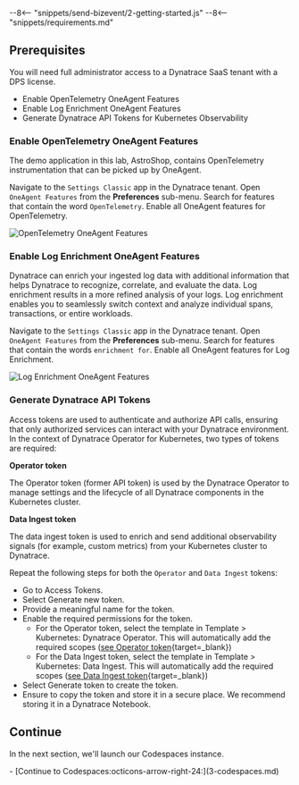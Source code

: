 --8<-- "snippets/send-bizevent/2-getting-started.js"
--8<-- "snippets/requirements.md"

## Prerequisites

You will need full administrator access to a Dynatrace SaaS tenant with a DPS license.

* Enable OpenTelemetry OneAgent Features
* Enable Log Enrichment OneAgent Features
* Generate Dynatrace API Tokens for Kubernetes Observability

### Enable OpenTelemetry OneAgent Features

The demo application in this lab, AstroShop, contains OpenTelemetry instrumentation that can be picked up by OneAgent.

Navigate to the `Settings Classic` app in the Dynatrace tenant.  Open `OneAgent Features` from the **Preferences** sub-menu.  Search for features that contain the word `OpenTelemetry`.  Enable all OneAgent features for OpenTelemetry.

![OpenTelemetry OneAgent Features](./img/getting-started_dynatrace_oneagent_features_opentelemetry.png)

### Enable Log Enrichment OneAgent Features

Dynatrace can enrich your ingested log data with additional information that helps Dynatrace to recognize, correlate, and evaluate the data. Log enrichment results in a more refined analysis of your logs.  Log enrichment enables you to seamlessly switch context and analyze individual spans, transactions, or entire workloads.

Navigate to the `Settings Classic` app in the Dynatrace tenant.  Open `OneAgent Features` from the **Preferences** sub-menu.  Search for features that contain the words `enrichment for`.  Enable all OneAgent features for Log Enrichment.

![Log Enrichment OneAgent Features](./img/getting-started_dynatrace_oneagent_features_enrichment.png)

### Generate Dynatrace API Tokens

Access tokens are used to authenticate and authorize API calls, ensuring that only authorized services can interact with your Dynatrace environment. In the context of Dynatrace Operator for Kubernetes, two types of tokens are required:

**Operator token**

The Operator token (former API token) is used by the Dynatrace Operator to manage settings and the lifecycle of all Dynatrace components in the Kubernetes cluster.

**Data Ingest token**

The data ingest token is used to enrich and send additional observability signals (for example, custom metrics) from your Kubernetes cluster to Dynatrace.

Repeat the following steps for both the `Operator` and `Data Ingest` tokens:

* Go to Access Tokens.
* Select Generate new token.
* Provide a meaningful name for the token.
* Enable the required permissions for the token.
    - For the Operator token, select the template in Template > Kubernetes: Dynatrace Operator. This will automatically add the required scopes ([see Operator token](https://docs.dynatrace.com/docs/ingest-from/setup-on-k8s/deployment/tokens-permissions#operatorToken){target=_blank})
    - For the Data Ingest token, select the template in Template > Kubernetes: Data Ingest. This will automatically add the required scopes ([see Data Ingest token](https://docs.dynatrace.com/docs/shortlink/installation-k8s-tokens-permissions#dataIngestToken){target=_blank})
* Select Generate token to create the token.
* Ensure to copy the token and store it in a secure place.  We recommend storing it in a Dynatrace Notebook.

## Continue

In the next section, we'll launch our Codespaces instance.

<div class="grid cards" markdown>
- [Continue to Codespaces:octicons-arrow-right-24:](3-codespaces.md)
</div>
